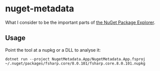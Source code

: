 # nuget-metadata

What I consider to be the important parts of [the NuGet Package Explorer](https://github.com/NuGetPackageExplorer/NuGetPackageExplorer).

## Usage

Point the tool at a nupkg or a DLL to analyse it:

`dotnet run --project NugetMetadata.App/NugetMetadata.App.fsproj ~/.nuget/packages/fsharp.core/8.0.101/fsharp.core.8.0.101.nupkg`
